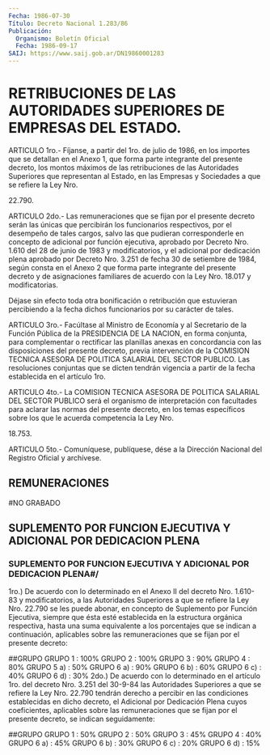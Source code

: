 ```yaml
---
Fecha: 1986-07-30
Título: Decreto Nacional 1.283/86
Publicación:
  Organismo: Boletín Oficial
  Fecha: 1986-09-17
SAIJ: https://www.saij.gob.ar/DN19860001283
---
```

# RETRIBUCIONES DE LAS AUTORIDADES SUPERIORES DE EMPRESAS DEL ESTADO.

<a id="1"></a>
ARTICULO 1ro.- Fíjanse, a partir del 1ro. de julio de 1986, en los importes  que  se  detallan  en  el  Anexo  1,  que forma parte integrante  del  presente  decreto,  los  montos  máximos  de   las retribuciones  de  las  Autoridades  Superiores  que representan al Estado, en las Empresas y Sociedades a que se refiere  la  Ley Nro.

22.790.

<a id="2"></a>
ARTICULO 2do.- Las remuneraciones que se fijan por el presente decreto    serán    las  únicas  que  percibirán  los  funcionarios respectivos,  por el desempeño  de  tales  cargos,  salvo  las  que pudieran  corresponderle  en  concepto  de  adicional  por  función ejecutiva,  aprobado por Decreto Nro. 1.610 del 28 de junio de 1983 y modificatorios,  y el adicional por dedicación plena aprobado por Decreto Nro. 3.251 de  fecha  30 de setiembre de 1984, según consta en el Anexo 2 que forma parte integrante  del presente decreto y de asignaciones  familiares  de  acuerdo  con  la Ley  Nro.  18.017  y modificatorias.

Déjase  sin  efecto  toda  otra  bonificación  o  retribución  que estuvieran  percibiendo  a  la  fecha  dichos funcionarios  por  su carácter de tales.

<a id="3"></a>
ARTICULO  3ro.-  Facúltase  al  Ministro  de  Economía  y  al Secretario  de  la  Función Pública de la PRESIDENCIA DE LA NACION, en forma conjunta, para  complementar  o  rectificar  las planillas anexas en concordancia con las disposiciones del presente  decreto, previa  intervención  de  la  COMISION  TECNICA ASESORA DE POLITICA SALARIAL  DEL  SECTOR PUBLICO. Las resoluciones  conjuntas  que  se dicten tendrán vigencia  a  partir  de  la  fecha establecida en el artículo 1ro.

<a id="4"></a>
ARTICULO 4to.- La COMISION TECNICA ASESORA DE POLITICA SALARIAL DEL   SECTOR  PUBLICO  será  el  organismo  de  interpretación  con facultades  para  aclarar  las  normas del presente decreto, en los temas específicos sobre los que le  acuerda competencia la Ley Nro.

18.753.

<a id="5"></a>
ARTICULO  5to.-  Comuníquese,  publíquese, dése a la Dirección Nacional del Registro Oficial y archívese.

## REMUNERACIONES

<a id="1"></a>
#NO GRABADO

## SUPLEMENTO  POR  FUNCION EJECUTIVA Y ADICIONAL POR DEDICACION PLENA

### SUPLEMENTO POR FUNCION EJECUTIVA Y ADICIONAL  POR  DEDICACION  PLENA#/

<a id="1"></a>
1ro.) De acuerdo con lo determinado en el Anexo II del decreto Nro. 1.610-83  y modificatorios, a las Autoridades Superiores a que se refiere la Ley  Nro.  22.790 se les puede abonar, en concepto de Suplemento    por  Función  Ejecutiva,    siempre   que  ésta  esté establecida  en la estructura orgánica respectiva, hasta  una  suma equivalente a  los  porcentajes  que  se  indican  a  continuación, aplicables  sobre  las remuneraciones que se fijan por el  presente decreto:

##GRUPO GRUPO 1                   : 100% GRUPO 2                   : 100% GRUPO 3                   :  90% GRUPO 4                   :  80% GRUPO 5 a)                :  50% GRUPO 6 a)                :  90% GRUPO 6 b)                :  60% GRUPO 6 c)                :  40% GRUPO 6 d)                  :  30% 2do.)  De  acuerdo con lo  determinado  en  el  artículo  1ro.  del decreto Nro.  3.251 del 30-9-84 las Autoridades Superiores a que se refiere la Ley  Nro.  22.790  tendrán  derecho  a  percibir  en las condiciones   establecidas  en  dicho  decreto,  el  Adicional  por Dedicación  Plena    cuyos    coeficientes,  aplicables  sobre  las remuneraciones que se fijan por  el  presente  decreto,  se indican seguidamente:

##GRUPO GRUPO 1                   : 50% GRUPO 2                   : 50% GRUPO 3                   : 45% GRUPO 4                   : 40% GRUPO 6 a)                : 45% GRUPO 6 b)                : 30% GRUPO 6 c)                : 20% GRUPO 6 d)                : 15%
